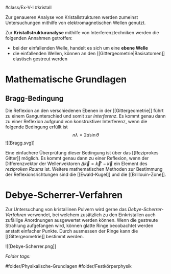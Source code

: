 #class/Ex-V-I #kristall 

Zur genaueren Analyse von Kristallstrukturen werden zumeinst Untersuchungen mithilfe von elektromagnetischen Wellen genutzt.

Zur **Kristallstrukturanalyse** mithilfe von Interferenztechniken werden die folgenden Annahmen getroffen:
- bei der einfallenden Welle, handelt es sich um eine **ebene Welle**
- die einfallenden Wellen, können an den [[Gittergeometrie|Basisatomen]] elastisch gestreut werden

# Mathematische Grundlagen
## Bragg-Bedingung
Die Reflexion an den verschiedenen Ebenen in der [[Gittergeometrie]] führt zu einem Gangunterschied und somit zur *Interferenz*. Es kommt genau dann zu einer Reflexion aufgrund von konstruktiver Interferenz, wenn die folgende Bedingung erfüllt ist
$$
n \lambda = 2 d \sin \theta
$$
![[Bragg.svg]]

Eine einfachere Überprüfung dieser Bedingung ist über das [[Reziprokes Gitter]] möglich. Es kommt genau dann zu einer Reflexion, wenn der Differenzvektor der Wellenvektoren $\Delta \vec k = \vec k ' - \vec k$ ein Element des *reziproken Raums* ist.
Weitere mathematischen Methoden zur Bestimmung der Reflexionsrichtungen sind die [[Ewald-Kugel]] und die [[Brillouin-Zone]].


# Debye-Scherrer-Verfahren
Zur Untersuchung von kristallinen Pulvern wird gerne das *Debye-Scherrer-Verfahren* verwendet, bei welchem zusätzlich zu den Einkristallen auch zufällige Anordnungen ausgewertet werden können.
Wenn die gestreute Strahlung aufgefangen wird, können glatte Ringe beoobachtet werden anstatt einfacher Punkte. Durch ausmessen der Ringe kann die [[Gittergeometrie]] bestimmt werden.

![[Debye-Scherrer.png]]


 *Folder tags:*

#folder/Physikalische-Grundlagen #folder/Festkörperphysik